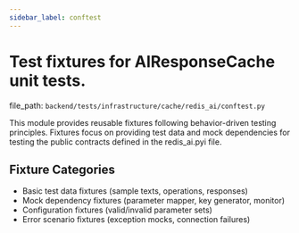 ```yaml
---
sidebar_label: conftest
---
```


# Test fixtures for AIResponseCache unit tests.

  file_path: `backend/tests/infrastructure/cache/redis_ai/conftest.py`

This module provides reusable fixtures following behavior-driven testing
principles. Fixtures focus on providing test data and mock dependencies
for testing the public contracts defined in the redis_ai.pyi file.

## Fixture Categories

- Basic test data fixtures (sample texts, operations, responses)
- Mock dependency fixtures (parameter mapper, key generator, monitor)
- Configuration fixtures (valid/invalid parameter sets)
- Error scenario fixtures (exception mocks, connection failures)
